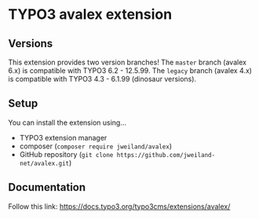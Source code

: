 # TYPO3 avalex extension

## Versions

This extension provides two version branches! The `master` branch (avalex 6.x)
is compatible with TYPO3 6.2 - 12.5.99.
The `legacy` branch (avalex 4.x) is compatible with TYPO3 4.3 - 6.1.99
(dinosaur versions).

## Setup

You can install the extension using...

- TYPO3 extension manager
- composer (`composer require jweiland/avalex`)
- GitHub repository (`git clone https://github.com/jweiland-net/avalex.git`)

## Documentation

Follow this link: https://docs.typo3.org/typo3cms/extensions/avalex/
